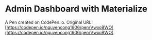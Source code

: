 # Admin Dashboard with Materialize

A Pen created on CodePen.io. Original URL: [https://codepen.io/nguyencong1606/pen/VwxoBWO](https://codepen.io/nguyencong1606/pen/VwxoBWO).


